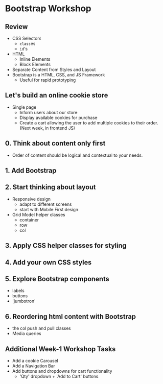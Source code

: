 # Bootstrap Workshop

## Review

- CSS Selectors
    + `class`es
    + `id`'s
- HTML
    + Inline Elements
    + Block Elements
- Separate Content from Styles and Layout
- Bootstrap is a HTML, CSS, and JS Framework
    + Useful for rapid prototyping

## Let's build an online cookie store

- Single page
    + Inform users about our store
    + Display available cookies for purchase
    + Create a cart allowing the user to add multiple cookies to their order. (Next week, in frontend JS)

## 0. Think about content only first

- Order of content should be logical and contextual to your needs.

## 1. Add Bootstrap

## 2. Start thinking about layout

- Responsive design
    + adapt to different screens
    + start with Mobile First design
- Grid Model helper classes
    + container
    + row
    + col 

## 3. Apply CSS helper classes for styling

## 4. Add your own CSS styles

## 5. Explore Bootstrap components

- labels
- buttons
- 'jumbotron'

## 6. Reordering html content with Bootstrap

- the col push and pull classes
- Media queries

## Additional Week-1 Workshop Tasks

- Add a cookie Carousel
- Add a Navigation Bar
- Add buttons and dropdowns for cart functionality
    + 'Qty' dropdown + 'Add to Cart' buttons
